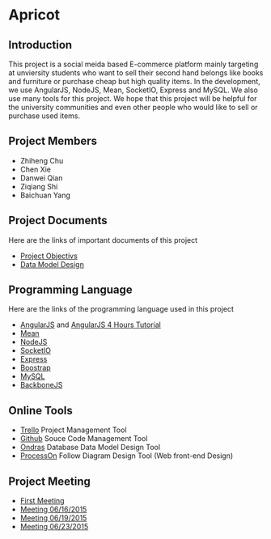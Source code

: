# Apricot

## Introduction
This project is a social meida based E-commerce platform mainly targeting at unviersity students who want to sell their second hand belongs like books and furniture or purchase cheap but high quality items.
In the development, we use AngularJS, NodeJS, Mean, SocketIO, Express and MySQL. We also use many tools for this project.
We hope that this project will be helpful for the university communities and even other people who would like to sell or purchase used items.

## Project Members
* Zhiheng Chu
* Chen Xie
* Danwei Qian
* Ziqiang Shi
* Baichuan Yang

## Project Documents
Here are the links of important documents of this project
* [Project Objectivs](https://docs.google.com/document/d/1jCPzDl_9G7BMjG8CaQl57SJOZLb1BGvGmAYHHAnJTB8/edit)
* [Data Model Design](https://docs.google.com/document/d/1c93CPflOASU9gbkgKHJujglOaSYAv5GhwEcJXOB11yc/edit)

## Programming Language
Here are the links of the programming language used in this project
* [AngularJS](https://docs.angularjs.org/guide) and [AngularJS 4 Hours Tutorial](https://www.youtube.com/watch?v=Jh0er2pRcq8)
* [Mean](http://mean.io/#!/)
* [NodeJS](https://nodejs.org/)
* [SocketIO](http://socket.io/)
* [Express](http://expressjs.com/)
* [Boostrap](http://getbootstrap.com/)
* [MySQL](https://www.mysql.com/)
* [BackboneJS](http://backbonejs.org/) 

## Online Tools
* [Trello](https://trello.com/) Project Management Tool
* [Github](https://github.com/) Souce Code Management Tool
* [Ondras](http://ondras.zarovi.cz/sql/demo/) Database Data Model Design Tool
* [ProcessOn](https://www.processon.com/) Follow Diagram Design Tool (Web front-end Design) 

## Project Meeting
* [First Meeting](https://docs.google.com/document/d/1RSPOV16ZgjO8TrxsAuKNSBjngrjXqEPOq4GP-HKJAHg/edit)
* [Meeting 06/16/2015](https://docs.google.com/document/d/1s8cUBW5aqGcrGhU9Kz7bwyz7xtI5AsLQxDe9VJ8DEiA/edit)
* [Meeting 06/19/2015](https://docs.google.com/document/d/1y2A271obG63jqEwl0V7-V3k0TyifsUGGJUjDMAyZ2nE/edit)
* [Meeting 06/23/2015](https://docs.google.com/document/d/1YWkmMX3kTKHPIrYyisdSEBM6g8QkcL65s5k5ee8YmOs/edit)

